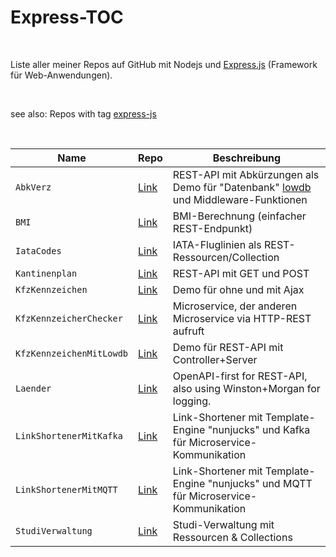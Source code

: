 # Express-TOC #

<br>

Liste aller meiner Repos auf GitHub mit Nodejs und [Express.js](http://expressjs.com/) (Framework für Web-Anwendungen).

<br>

see also: Repos with tag [express-js](https://github.com/MDecker-MobileComputing?tab=repositories&q=topic%3Aexpress-js&type=source)

<br>

| Name | Repo | Beschreibung |
| -- | -- | -- |
| `AbkVerz` | [Link](https://github.com/MDecker-MobileComputing/Nodejs_Express_AbkVerz) | REST-API mit Abkürzungen als Demo für "Datenbank" [lowdb](https://www.npmjs.com/package/lowdb) und Middleware-Funktionen |
| `BMI` | [Link](https://github.com/MDecker-MobileComputing/Nodejs_Express_BMI) | BMI-Berechnung (einfacher REST-Endpunkt) |
| `IataCodes` | [Link](https://github.com/MDecker-MobileComputing/Nodejs_Express_IataCodes) | IATA-Fluglinien als REST-Ressourcen/Collection |
| `Kantinenplan` | [Link](https://github.com/MDecker-MobileComputing/Nodejs_Express_Kantinenplan) | REST-API mit GET und POST |
| `KfzKennzeichen` | [Link](https://github.com/MDecker-MobileComputing/Nodejs_Express_KfzKennzeichen) | Demo für ohne und mit Ajax |
| `KfzKennzeicherChecker` | [Link](https://github.com/MDecker-MobileComputing/Nodejs_Express_KfzKennzeicherChecker) | Microservice, der anderen Microservice via HTTP-REST aufruft |
| `KfzKennzeichenMitLowdb` | [Link](https://github.com/MDecker-MobileComputing/Nodejs_Express_KfzKennzeichenMitLowdb) | Demo für REST-API mit Controller+Server |
| `Laender` | [Link](https://github.com/MDecker-MobileComputing/Nodejs_Express_Laender) | OpenAPI-first for REST-API, also using Winston+Morgan for logging. |
| `LinkShortenerMitKafka` | [Link](https://github.com/MDecker-MobileComputing/Nodejs_Express_LinkShortenerMitKafka) | Link-Shortener mit Template-Engine "nunjucks" und Kafka für Microservice-Kommunikation |
| `LinkShortenerMitMQTT` | [Link](https://github.com/MDecker-MobileComputing/Nodejs_Express_LinkShortenerMitMQTT) | Link-Shortener mit Template-Engine "nunjucks" und MQTT für Microservice-Kommunikation |
| `StudiVerwaltung` | [Link](https://github.com/MDecker-MobileComputing/Nodejs_Express_StudiVerwaltung) | Studi-Verwaltung mit Ressourcen & Collections |

<br>
